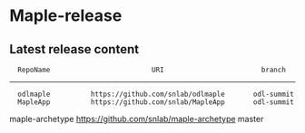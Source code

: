 # Maple-release

## Latest release content

      RepoName                         URI                        branch
  ----------------- ------------------------------------------ ------------
      odlmaple          https://github.com/snlab/odlmaple       odl-summit
      MapleApp          https://github.com/snlab/MapleApp       odl-summit
   maple-archetype   https://github.com/snlab/maple-archetype     master
